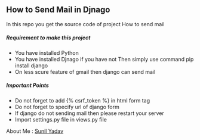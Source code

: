 <h2>How to Send Mail in Djnago</h2>
<p>In this repo you get the source code of project How to send mail</p>
<h5>Requirement to make this project</h5>
<ul>
    <li>You have installed Python</li>
    <li>You have installed Djnago if you have not Then simply use command pip install django</li>
    <li>On less scure feature of gmail then django can send mail</li>
</ul>
<h5>Important Points</h5>
<ul>
    <li>Do not forget to add {% csrf_token %} in html form tag</li>
    <li>Do not forget to specify url of django form</li> 
    <li>If django do not sending mail then please restart your server</li>
    <li>Import settings.py file in views.py file</li>
</ul>

<div>About Me : <a href="https://www.linkedin.com/in/sunilyadavcode/">Sunil Yadav</a></div>
